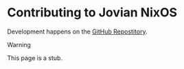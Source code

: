 Contributing to Jovian NixOS
============================

Development happens on the [GitHub Repostitory](https://github.com/Jovian-Experiments/Jovian-NixOS/).

> [!WARNING]
> This page is a stub.
